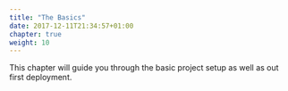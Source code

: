 ```yaml
---
title: "The Basics"
date: 2017-12-11T21:34:57+01:00
chapter: true
weight: 10
---
```


This chapter will guide you through the basic project setup as well as out first deployment.
